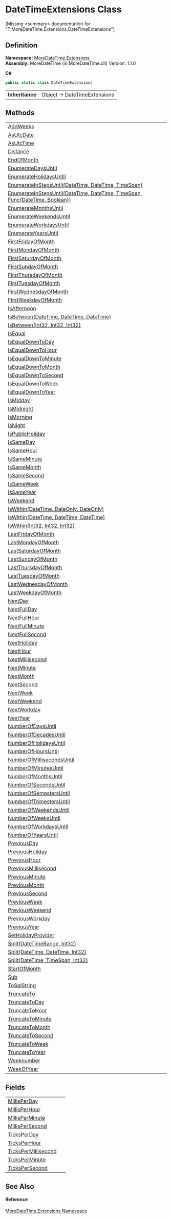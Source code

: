# DateTimeExtensions Class


\[Missing &lt;summary&gt; documentation for "T:MoreDateTime.Extensions.DateTimeExtensions"\]



## Definition
**Namespace:** <a href="N_MoreDateTime_Extensions.md">MoreDateTime.Extensions</a>  
**Assembly:** MoreDateTime (in MoreDateTime.dll) Version: 1.1.0

**C#**
``` C#
public static class DateTimeExtensions
```

<table><tr><td><strong>Inheritance</strong></td><td><a href="https://learn.microsoft.com/dotnet/api/system.object" target="_blank" rel="noopener noreferrer">Object</a>  →  DateTimeExtensions</td></tr>
</table>



## Methods
<table>
<tr>
<td><a href="M_MoreDateTime_Extensions_DateTimeExtensions_AddWeeks.md">AddWeeks</a></td>
<td> </td></tr>
<tr>
<td><a href="M_MoreDateTime_Extensions_DateTimeExtensions_AsUtcDate.md">AsUtcDate</a></td>
<td> </td></tr>
<tr>
<td><a href="M_MoreDateTime_Extensions_DateTimeExtensions_AsUtcTime.md">AsUtcTime</a></td>
<td> </td></tr>
<tr>
<td><a href="M_MoreDateTime_Extensions_DateTimeExtensions_Distance.md">Distance</a></td>
<td> </td></tr>
<tr>
<td><a href="M_MoreDateTime_Extensions_DateTimeExtensions_EndOfMonth.md">EndOfMonth</a></td>
<td> </td></tr>
<tr>
<td><a href="M_MoreDateTime_Extensions_DateTimeExtensions_EnumerateDaysUntil.md">EnumerateDaysUntil</a></td>
<td> </td></tr>
<tr>
<td><a href="M_MoreDateTime_Extensions_DateTimeExtensions_EnumerateHolidaysUntil.md">EnumerateHolidaysUntil</a></td>
<td> </td></tr>
<tr>
<td><a href="M_MoreDateTime_Extensions_DateTimeExtensions_EnumerateInStepsUntil.md">EnumerateInStepsUntil(DateTime, DateTime, TimeSpan)</a></td>
<td> </td></tr>
<tr>
<td><a href="M_MoreDateTime_Extensions_DateTimeExtensions_EnumerateInStepsUntil_1.md">EnumerateInStepsUntil(DateTime, DateTime, TimeSpan, Func(DateTime, Boolean))</a></td>
<td> </td></tr>
<tr>
<td><a href="M_MoreDateTime_Extensions_DateTimeExtensions_EnumerateMonthsUntil.md">EnumerateMonthsUntil</a></td>
<td> </td></tr>
<tr>
<td><a href="M_MoreDateTime_Extensions_DateTimeExtensions_EnumerateWeekendsUntil.md">EnumerateWeekendsUntil</a></td>
<td> </td></tr>
<tr>
<td><a href="M_MoreDateTime_Extensions_DateTimeExtensions_EnumerateWorkdaysUntil.md">EnumerateWorkdaysUntil</a></td>
<td> </td></tr>
<tr>
<td><a href="M_MoreDateTime_Extensions_DateTimeExtensions_EnumerateYearsUntil.md">EnumerateYearsUntil</a></td>
<td> </td></tr>
<tr>
<td><a href="M_MoreDateTime_Extensions_DateTimeExtensions_FirstFridayOfMonth.md">FirstFridayOfMonth</a></td>
<td> </td></tr>
<tr>
<td><a href="M_MoreDateTime_Extensions_DateTimeExtensions_FirstMondayOfMonth.md">FirstMondayOfMonth</a></td>
<td> </td></tr>
<tr>
<td><a href="M_MoreDateTime_Extensions_DateTimeExtensions_FirstSaturdayOfMonth.md">FirstSaturdayOfMonth</a></td>
<td> </td></tr>
<tr>
<td><a href="M_MoreDateTime_Extensions_DateTimeExtensions_FirstSundayOfMonth.md">FirstSundayOfMonth</a></td>
<td> </td></tr>
<tr>
<td><a href="M_MoreDateTime_Extensions_DateTimeExtensions_FirstThursdayOfMonth.md">FirstThursdayOfMonth</a></td>
<td> </td></tr>
<tr>
<td><a href="M_MoreDateTime_Extensions_DateTimeExtensions_FirstTuesdayOfMonth.md">FirstTuesdayOfMonth</a></td>
<td> </td></tr>
<tr>
<td><a href="M_MoreDateTime_Extensions_DateTimeExtensions_FirstWednesdayOfMonth.md">FirstWednesdayOfMonth</a></td>
<td> </td></tr>
<tr>
<td><a href="M_MoreDateTime_Extensions_DateTimeExtensions_FirstWeekdayOfMonth.md">FirstWeekdayOfMonth</a></td>
<td> </td></tr>
<tr>
<td><a href="M_MoreDateTime_Extensions_DateTimeExtensions_IsAfternoon.md">IsAfternoon</a></td>
<td> </td></tr>
<tr>
<td><a href="M_MoreDateTime_Extensions_DateTimeExtensions_IsBetween.md">IsBetween(DateTime, DateTime, DateTime)</a></td>
<td> </td></tr>
<tr>
<td><a href="M_MoreDateTime_Extensions_DateTimeExtensions_IsBetween_1.md">IsBetween(Int32, Int32, Int32)</a></td>
<td> </td></tr>
<tr>
<td><a href="M_MoreDateTime_Extensions_DateTimeExtensions_IsEqual.md">IsEqual</a></td>
<td> </td></tr>
<tr>
<td><a href="M_MoreDateTime_Extensions_DateTimeExtensions_IsEqualDownToDay.md">IsEqualDownToDay</a></td>
<td> </td></tr>
<tr>
<td><a href="M_MoreDateTime_Extensions_DateTimeExtensions_IsEqualDownToHour.md">IsEqualDownToHour</a></td>
<td> </td></tr>
<tr>
<td><a href="M_MoreDateTime_Extensions_DateTimeExtensions_IsEqualDownToMinute.md">IsEqualDownToMinute</a></td>
<td> </td></tr>
<tr>
<td><a href="M_MoreDateTime_Extensions_DateTimeExtensions_IsEqualDownToMonth.md">IsEqualDownToMonth</a></td>
<td> </td></tr>
<tr>
<td><a href="M_MoreDateTime_Extensions_DateTimeExtensions_IsEqualDownToSecond.md">IsEqualDownToSecond</a></td>
<td> </td></tr>
<tr>
<td><a href="M_MoreDateTime_Extensions_DateTimeExtensions_IsEqualDownToWeek.md">IsEqualDownToWeek</a></td>
<td> </td></tr>
<tr>
<td><a href="M_MoreDateTime_Extensions_DateTimeExtensions_IsEqualDownToYear.md">IsEqualDownToYear</a></td>
<td> </td></tr>
<tr>
<td><a href="M_MoreDateTime_Extensions_DateTimeExtensions_IsMidday.md">IsMidday</a></td>
<td> </td></tr>
<tr>
<td><a href="M_MoreDateTime_Extensions_DateTimeExtensions_IsMidnight.md">IsMidnight</a></td>
<td> </td></tr>
<tr>
<td><a href="M_MoreDateTime_Extensions_DateTimeExtensions_IsMorning.md">IsMorning</a></td>
<td> </td></tr>
<tr>
<td><a href="M_MoreDateTime_Extensions_DateTimeExtensions_IsNight.md">IsNight</a></td>
<td> </td></tr>
<tr>
<td><a href="M_MoreDateTime_Extensions_DateTimeExtensions_IsPublicHoliday.md">IsPublicHoliday</a></td>
<td> </td></tr>
<tr>
<td><a href="M_MoreDateTime_Extensions_DateTimeExtensions_IsSameDay.md">IsSameDay</a></td>
<td> </td></tr>
<tr>
<td><a href="M_MoreDateTime_Extensions_DateTimeExtensions_IsSameHour.md">IsSameHour</a></td>
<td> </td></tr>
<tr>
<td><a href="M_MoreDateTime_Extensions_DateTimeExtensions_IsSameMinute.md">IsSameMinute</a></td>
<td> </td></tr>
<tr>
<td><a href="M_MoreDateTime_Extensions_DateTimeExtensions_IsSameMonth.md">IsSameMonth</a></td>
<td> </td></tr>
<tr>
<td><a href="M_MoreDateTime_Extensions_DateTimeExtensions_IsSameSecond.md">IsSameSecond</a></td>
<td> </td></tr>
<tr>
<td><a href="M_MoreDateTime_Extensions_DateTimeExtensions_IsSameWeek.md">IsSameWeek</a></td>
<td> </td></tr>
<tr>
<td><a href="M_MoreDateTime_Extensions_DateTimeExtensions_IsSameYear.md">IsSameYear</a></td>
<td> </td></tr>
<tr>
<td><a href="M_MoreDateTime_Extensions_DateTimeExtensions_IsWeekend.md">IsWeekend</a></td>
<td> </td></tr>
<tr>
<td><a href="M_MoreDateTime_Extensions_DateTimeExtensions_IsWithin.md">IsWithin(DateTime, DateOnly, DateOnly)</a></td>
<td> </td></tr>
<tr>
<td><a href="M_MoreDateTime_Extensions_DateTimeExtensions_IsWithin_1.md">IsWithin(DateTime, DateTime, DateTime)</a></td>
<td> </td></tr>
<tr>
<td><a href="M_MoreDateTime_Extensions_DateTimeExtensions_IsWithin_2.md">IsWithin(Int32, Int32, Int32)</a></td>
<td> </td></tr>
<tr>
<td><a href="M_MoreDateTime_Extensions_DateTimeExtensions_LastFridayOfMonth.md">LastFridayOfMonth</a></td>
<td> </td></tr>
<tr>
<td><a href="M_MoreDateTime_Extensions_DateTimeExtensions_LastMondayOfMonth.md">LastMondayOfMonth</a></td>
<td> </td></tr>
<tr>
<td><a href="M_MoreDateTime_Extensions_DateTimeExtensions_LastSaturdayOfMonth.md">LastSaturdayOfMonth</a></td>
<td> </td></tr>
<tr>
<td><a href="M_MoreDateTime_Extensions_DateTimeExtensions_LastSundayOfMonth.md">LastSundayOfMonth</a></td>
<td> </td></tr>
<tr>
<td><a href="M_MoreDateTime_Extensions_DateTimeExtensions_LastThursdayOfMonth.md">LastThursdayOfMonth</a></td>
<td> </td></tr>
<tr>
<td><a href="M_MoreDateTime_Extensions_DateTimeExtensions_LastTuesdayOfMonth.md">LastTuesdayOfMonth</a></td>
<td> </td></tr>
<tr>
<td><a href="M_MoreDateTime_Extensions_DateTimeExtensions_LastWednesdayOfMonth.md">LastWednesdayOfMonth</a></td>
<td> </td></tr>
<tr>
<td><a href="M_MoreDateTime_Extensions_DateTimeExtensions_LastWeekdayOfMonth.md">LastWeekdayOfMonth</a></td>
<td> </td></tr>
<tr>
<td><a href="M_MoreDateTime_Extensions_DateTimeExtensions_NextDay.md">NextDay</a></td>
<td> </td></tr>
<tr>
<td><a href="M_MoreDateTime_Extensions_DateTimeExtensions_NextFullDay.md">NextFullDay</a></td>
<td> </td></tr>
<tr>
<td><a href="M_MoreDateTime_Extensions_DateTimeExtensions_NextFullHour.md">NextFullHour</a></td>
<td> </td></tr>
<tr>
<td><a href="M_MoreDateTime_Extensions_DateTimeExtensions_NextFullMinute.md">NextFullMinute</a></td>
<td> </td></tr>
<tr>
<td><a href="M_MoreDateTime_Extensions_DateTimeExtensions_NextFullSecond.md">NextFullSecond</a></td>
<td> </td></tr>
<tr>
<td><a href="M_MoreDateTime_Extensions_DateTimeExtensions_NextHoliday.md">NextHoliday</a></td>
<td> </td></tr>
<tr>
<td><a href="M_MoreDateTime_Extensions_DateTimeExtensions_NextHour.md">NextHour</a></td>
<td> </td></tr>
<tr>
<td><a href="M_MoreDateTime_Extensions_DateTimeExtensions_NextMillisecond.md">NextMillisecond</a></td>
<td> </td></tr>
<tr>
<td><a href="M_MoreDateTime_Extensions_DateTimeExtensions_NextMinute.md">NextMinute</a></td>
<td> </td></tr>
<tr>
<td><a href="M_MoreDateTime_Extensions_DateTimeExtensions_NextMonth.md">NextMonth</a></td>
<td> </td></tr>
<tr>
<td><a href="M_MoreDateTime_Extensions_DateTimeExtensions_NextSecond.md">NextSecond</a></td>
<td> </td></tr>
<tr>
<td><a href="M_MoreDateTime_Extensions_DateTimeExtensions_NextWeek.md">NextWeek</a></td>
<td> </td></tr>
<tr>
<td><a href="M_MoreDateTime_Extensions_DateTimeExtensions_NextWeekend.md">NextWeekend</a></td>
<td> </td></tr>
<tr>
<td><a href="M_MoreDateTime_Extensions_DateTimeExtensions_NextWorkday.md">NextWorkday</a></td>
<td> </td></tr>
<tr>
<td><a href="M_MoreDateTime_Extensions_DateTimeExtensions_NextYear.md">NextYear</a></td>
<td> </td></tr>
<tr>
<td><a href="M_MoreDateTime_Extensions_DateTimeExtensions_NumberOfDaysUntil.md">NumberOfDaysUntil</a></td>
<td> </td></tr>
<tr>
<td><a href="M_MoreDateTime_Extensions_DateTimeExtensions_NumberOfDecadesUntil.md">NumberOfDecadesUntil</a></td>
<td> </td></tr>
<tr>
<td><a href="M_MoreDateTime_Extensions_DateTimeExtensions_NumberOfHolidaysUntil.md">NumberOfHolidaysUntil</a></td>
<td> </td></tr>
<tr>
<td><a href="M_MoreDateTime_Extensions_DateTimeExtensions_NumberOfHoursUntil.md">NumberOfHoursUntil</a></td>
<td> </td></tr>
<tr>
<td><a href="M_MoreDateTime_Extensions_DateTimeExtensions_NumberOfMillisecondsUntil.md">NumberOfMillisecondsUntil</a></td>
<td> </td></tr>
<tr>
<td><a href="M_MoreDateTime_Extensions_DateTimeExtensions_NumberOfMinutesUntil.md">NumberOfMinutesUntil</a></td>
<td> </td></tr>
<tr>
<td><a href="M_MoreDateTime_Extensions_DateTimeExtensions_NumberOfMonthsUntil.md">NumberOfMonthsUntil</a></td>
<td> </td></tr>
<tr>
<td><a href="M_MoreDateTime_Extensions_DateTimeExtensions_NumberOfSecondsUntil.md">NumberOfSecondsUntil</a></td>
<td> </td></tr>
<tr>
<td><a href="M_MoreDateTime_Extensions_DateTimeExtensions_NumberOfSemestersUntil.md">NumberOfSemestersUntil</a></td>
<td> </td></tr>
<tr>
<td><a href="M_MoreDateTime_Extensions_DateTimeExtensions_NumberOfTrimestersUntil.md">NumberOfTrimestersUntil</a></td>
<td> </td></tr>
<tr>
<td><a href="M_MoreDateTime_Extensions_DateTimeExtensions_NumberOfWeekendsUntil.md">NumberOfWeekendsUntil</a></td>
<td> </td></tr>
<tr>
<td><a href="M_MoreDateTime_Extensions_DateTimeExtensions_NumberOfWeeksUntil.md">NumberOfWeeksUntil</a></td>
<td> </td></tr>
<tr>
<td><a href="M_MoreDateTime_Extensions_DateTimeExtensions_NumberOfWorkdaysUntil.md">NumberOfWorkdaysUntil</a></td>
<td> </td></tr>
<tr>
<td><a href="M_MoreDateTime_Extensions_DateTimeExtensions_NumberOfYearsUntil.md">NumberOfYearsUntil</a></td>
<td> </td></tr>
<tr>
<td><a href="M_MoreDateTime_Extensions_DateTimeExtensions_PreviousDay.md">PreviousDay</a></td>
<td> </td></tr>
<tr>
<td><a href="M_MoreDateTime_Extensions_DateTimeExtensions_PreviousHoliday.md">PreviousHoliday</a></td>
<td> </td></tr>
<tr>
<td><a href="M_MoreDateTime_Extensions_DateTimeExtensions_PreviousHour.md">PreviousHour</a></td>
<td> </td></tr>
<tr>
<td><a href="M_MoreDateTime_Extensions_DateTimeExtensions_PreviousMillisecond.md">PreviousMillisecond</a></td>
<td> </td></tr>
<tr>
<td><a href="M_MoreDateTime_Extensions_DateTimeExtensions_PreviousMinute.md">PreviousMinute</a></td>
<td> </td></tr>
<tr>
<td><a href="M_MoreDateTime_Extensions_DateTimeExtensions_PreviousMonth.md">PreviousMonth</a></td>
<td> </td></tr>
<tr>
<td><a href="M_MoreDateTime_Extensions_DateTimeExtensions_PreviousSecond.md">PreviousSecond</a></td>
<td> </td></tr>
<tr>
<td><a href="M_MoreDateTime_Extensions_DateTimeExtensions_PreviousWeek.md">PreviousWeek</a></td>
<td> </td></tr>
<tr>
<td><a href="M_MoreDateTime_Extensions_DateTimeExtensions_PreviousWeekend.md">PreviousWeekend</a></td>
<td> </td></tr>
<tr>
<td><a href="M_MoreDateTime_Extensions_DateTimeExtensions_PreviousWorkday.md">PreviousWorkday</a></td>
<td> </td></tr>
<tr>
<td><a href="M_MoreDateTime_Extensions_DateTimeExtensions_PreviousYear.md">PreviousYear</a></td>
<td> </td></tr>
<tr>
<td><a href="M_MoreDateTime_Extensions_DateTimeExtensions_SetHolidayProvider.md">SetHolidayProvider</a></td>
<td> </td></tr>
<tr>
<td><a href="M_MoreDateTime_Extensions_DateTimeExtensions_Split.md">Split(DateTimeRange, Int32)</a></td>
<td> </td></tr>
<tr>
<td><a href="M_MoreDateTime_Extensions_DateTimeExtensions_Split_1.md">Split(DateTime, DateTime, Int32)</a></td>
<td> </td></tr>
<tr>
<td><a href="M_MoreDateTime_Extensions_DateTimeExtensions_Split_2.md">Split(DateTime, TimeSpan, Int32)</a></td>
<td> </td></tr>
<tr>
<td><a href="M_MoreDateTime_Extensions_DateTimeExtensions_StartOfMonth.md">StartOfMonth</a></td>
<td> </td></tr>
<tr>
<td><a href="M_MoreDateTime_Extensions_DateTimeExtensions_Sub.md">Sub</a></td>
<td> </td></tr>
<tr>
<td><a href="M_MoreDateTime_Extensions_DateTimeExtensions_ToSqlString.md">ToSqlString</a></td>
<td> </td></tr>
<tr>
<td><a href="M_MoreDateTime_Extensions_DateTimeExtensions_TruncateTo.md">TruncateTo</a></td>
<td> </td></tr>
<tr>
<td><a href="M_MoreDateTime_Extensions_DateTimeExtensions_TruncateToDay.md">TruncateToDay</a></td>
<td> </td></tr>
<tr>
<td><a href="M_MoreDateTime_Extensions_DateTimeExtensions_TruncateToHour.md">TruncateToHour</a></td>
<td> </td></tr>
<tr>
<td><a href="M_MoreDateTime_Extensions_DateTimeExtensions_TruncateToMinute.md">TruncateToMinute</a></td>
<td> </td></tr>
<tr>
<td><a href="M_MoreDateTime_Extensions_DateTimeExtensions_TruncateToMonth.md">TruncateToMonth</a></td>
<td> </td></tr>
<tr>
<td><a href="M_MoreDateTime_Extensions_DateTimeExtensions_TruncateToSecond.md">TruncateToSecond</a></td>
<td> </td></tr>
<tr>
<td><a href="M_MoreDateTime_Extensions_DateTimeExtensions_TruncateToWeek.md">TruncateToWeek</a></td>
<td> </td></tr>
<tr>
<td><a href="M_MoreDateTime_Extensions_DateTimeExtensions_TruncateToYear.md">TruncateToYear</a></td>
<td> </td></tr>
<tr>
<td><a href="M_MoreDateTime_Extensions_DateTimeExtensions_Weeknumber.md">Weeknumber</a></td>
<td> </td></tr>
<tr>
<td><a href="M_MoreDateTime_Extensions_DateTimeExtensions_WeekOfYear.md">WeekOfYear</a></td>
<td> </td></tr>
</table>

## Fields
<table>
<tr>
<td><a href="F_MoreDateTime_Extensions_DateTimeExtensions_MillisPerDay.md">MillisPerDay</a></td>
<td> </td></tr>
<tr>
<td><a href="F_MoreDateTime_Extensions_DateTimeExtensions_MillisPerHour.md">MillisPerHour</a></td>
<td> </td></tr>
<tr>
<td><a href="F_MoreDateTime_Extensions_DateTimeExtensions_MillisPerMinute.md">MillisPerMinute</a></td>
<td> </td></tr>
<tr>
<td><a href="F_MoreDateTime_Extensions_DateTimeExtensions_MillisPerSecond.md">MillisPerSecond</a></td>
<td> </td></tr>
<tr>
<td><a href="F_MoreDateTime_Extensions_DateTimeExtensions_TicksPerDay.md">TicksPerDay</a></td>
<td> </td></tr>
<tr>
<td><a href="F_MoreDateTime_Extensions_DateTimeExtensions_TicksPerHour.md">TicksPerHour</a></td>
<td> </td></tr>
<tr>
<td><a href="F_MoreDateTime_Extensions_DateTimeExtensions_TicksPerMillisecond.md">TicksPerMillisecond</a></td>
<td> </td></tr>
<tr>
<td><a href="F_MoreDateTime_Extensions_DateTimeExtensions_TicksPerMinute.md">TicksPerMinute</a></td>
<td> </td></tr>
<tr>
<td><a href="F_MoreDateTime_Extensions_DateTimeExtensions_TicksPerSecond.md">TicksPerSecond</a></td>
<td> </td></tr>
</table>

## See Also


#### Reference
<a href="N_MoreDateTime_Extensions.md">MoreDateTime.Extensions Namespace</a>  
